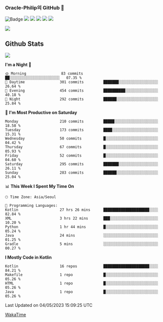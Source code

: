 ### Oracle-Philip의 GitHub 👋

![Badge](http://img.shields.io/badge/-Java-black?style=flat-square)
<img src="https://img.shields.io/badge/ -Kotlin-black?style=flat-square&logo=Kotlin&logoColor=#7F52FF"/></a>
<img src="https://img.shields.io/badge/ -Dart-black?style=flat-square&logo=Dart&logoColor=#0175C2"/></a>
<img src="https://img.shields.io/badge/ -Android-black?style=flat-square&logo=Android&logoColor=#3DDC84"/></a>
<img src="https://img.shields.io/badge/ -Flutter-black?style=flat-square&logo=Flutter&logoColor=#02569B"/></a>
<img src="https://img.shields.io/badge/ -Firebase-black?style=flat-square&logo=Firebase&logoColor=#FFCA28"/></a>

<img src="https://img.shields.io/badge/ -BLE-black?style=flat-square&logo=Bluetooth&logoColor=#0082FC"/></a>

<!--
<img src="https://img.shields.io/badge/ -STM32F103-black?style=flat-square&logo=STMicroelectronics&logoColor=#03234B"/></a>
<img src="https://img.shields.io/badge/ -Qt-black?style=flat-square&logo=Qt&logoColor=#41CD52"/></a>
-->

<!--
![Badge](http://img.shields.io/badge/-Java-black?style=flat-square)
![Badge](http://img.shields.io/badge/-Koltin-black?style=flat-square)
![Badge](http://img.shields.io/badge/-Dart-black?style=flat-square)
![Badge](http://img.shields.io/badge/-Android-black?style=flat-square)
![Badge](http://img.shields.io/badge/-Flutter-black?style=flat-square)
![Badge](http://img.shields.io/badge/-Firebase-black?style=flat-square)
-->

## Github Stats  
<div align="left"><img src="https://github-readme-stats.vercel.app/api?username=Oracle-Philip&show_icons=true&count_private=true&hide_border=true" align="center" /></div>


<!--START_SECTION:waka-->
**I'm a Night 🦉** 

```text
🌞 Morning                83 commits          ██░░░░░░░░░░░░░░░░░░░░░░░   07.35 % 
🌆 Daytime                301 commits         ███████░░░░░░░░░░░░░░░░░░   26.64 % 
🌃 Evening                454 commits         ██████████░░░░░░░░░░░░░░░   40.18 % 
🌙 Night                  292 commits         ██████░░░░░░░░░░░░░░░░░░░   25.84 % 
```
📅 **I'm Most Productive on Saturday** 

```text
Monday                   210 commits         █████░░░░░░░░░░░░░░░░░░░░   18.58 % 
Tuesday                  173 commits         ████░░░░░░░░░░░░░░░░░░░░░   15.31 % 
Wednesday                50 commits          █░░░░░░░░░░░░░░░░░░░░░░░░   04.42 % 
Thursday                 67 commits          █░░░░░░░░░░░░░░░░░░░░░░░░   05.93 % 
Friday                   52 commits          █░░░░░░░░░░░░░░░░░░░░░░░░   04.60 % 
Saturday                 295 commits         ███████░░░░░░░░░░░░░░░░░░   26.11 % 
Sunday                   283 commits         ██████░░░░░░░░░░░░░░░░░░░   25.04 % 
```


📊 **This Week I Spent My Time On** 

```text
🕑︎ Time Zone: Asia/Seoul

💬 Programming Languages: 
Kotlin                   27 hrs 26 mins      █████████████████████░░░░   82.84 % 
XML                      3 hrs 22 mins       ███░░░░░░░░░░░░░░░░░░░░░░   10.20 % 
Python                   1 hr 44 mins        █░░░░░░░░░░░░░░░░░░░░░░░░   05.24 % 
Java                     24 mins             ░░░░░░░░░░░░░░░░░░░░░░░░░   01.25 % 
Gradle                   5 mins              ░░░░░░░░░░░░░░░░░░░░░░░░░   00.27 % 
```

**I Mostly Code in Kotlin** 

```text
Kotlin                   16 repos            █████████████████████░░░░   84.21 % 
Makefile                 1 repo              █░░░░░░░░░░░░░░░░░░░░░░░░   05.26 % 
HTML                     1 repo              █░░░░░░░░░░░░░░░░░░░░░░░░   05.26 % 
Java                     1 repo              █░░░░░░░░░░░░░░░░░░░░░░░░   05.26 % 
```




 Last Updated on 04/05/2023 15:09:25 UTC
<!--END_SECTION:waka-->


<!--
**Oracle-Philip/Oracle-Philip** is a ✨ _special_ ✨ repository because its `README.md` (this file) appears on your GitHub profile.

Here are some ideas to get you started:

- 🔭 I’m currently working on ...
- 🌱 I’m currently learning ...
- 👯 I’m looking to collaborate on ...
- 🤔 I’m looking for help with ...
- 💬 Ask me about ...
- 📫 How to reach me: ...
- 😄 Pronouns: ...
- ⚡ Fun fact: ...
-->


[WakaTime](https://wakatime.com/dashboard)

